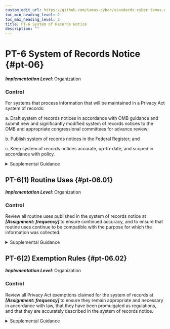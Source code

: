 ```yaml
---
custom_edit_url: https://github.com/tamus-cyber/standards.cyber.tamus.edu/tree/main/static/content/tamus.edu/TAMUS_profile.xml
toc_min_heading_level: 2
toc_max_heading_level: 2
title: PT-6 System of Records Notice
description: ""
---
```


# PT-6 System of Records Notice {#pt-06}

_**Implementation Level**_: Organization

### Control

For systems that process information that will be maintained in a Privacy Act system of records:

a. Draft system of records notices in accordance with OMB guidance and submit new and significantly modified system of records notices to the OMB and appropriate congressional committees for advance review;

b. Publish system of records notices in the Federal Register; and

c. Keep system of records notices accurate, up-to-date, and scoped in accordance with policy.

<details>
  <summary>Supplemental Guidance</summary>

The <a xmlns="http://csrc.nist.gov/ns/oscal/1.0" href="#18e71fec-c6fd-475a-925a-5d8495cf8455">PRIVACT</a> requires that federal agencies publish a system of records notice in the Federal Register upon the establishment and/or modification of a <a xmlns="http://csrc.nist.gov/ns/oscal/1.0" href="#18e71fec-c6fd-475a-925a-5d8495cf8455">PRIVACT</a> system of records. As a general matter, a system of records notice is required when an agency maintains a group of any records under the control of the agency from which information is retrieved by the name of an individual or by some identifying number, symbol, or other identifier. The notice describes the existence and character of the system and identifies the system of records, the purpose(s) of the system, the authority for maintenance of the records, the categories of records maintained in the system, the categories of individuals about whom records are maintained, the routine uses to which the records are subject, and additional details about the system as described in <a xmlns="http://csrc.nist.gov/ns/oscal/1.0" href="#3671ff20-c17c-44d6-8a88-7de203fa74aa">OMB A-108</a>.

</details>

## PT-6(1) Routine Uses {#pt-06.01}

_**Implementation Level**_: Organization

### Control

Review all routine uses published in the system of records notice at <strong> <em>[Assignment: frequency]</em> </strong> to ensure continued accuracy, and to ensure that routine uses continue to be compatible with the purpose for which the information was collected.

<details>
  <summary>Supplemental Guidance</summary>

A <a xmlns="http://csrc.nist.gov/ns/oscal/1.0" href="#18e71fec-c6fd-475a-925a-5d8495cf8455">PRIVACT</a> routine use is a particular kind of disclosure of a record outside of the federal agency maintaining the system of records. A routine use is an exception to the <a xmlns="http://csrc.nist.gov/ns/oscal/1.0" href="#18e71fec-c6fd-475a-925a-5d8495cf8455">PRIVACT</a> prohibition on the disclosure of a record in a system of records without the prior written consent of the individual to whom the record pertains. To qualify as a routine use, the disclosure must be for a purpose that is compatible with the purpose for which the information was originally collected. The <a xmlns="http://csrc.nist.gov/ns/oscal/1.0" href="#18e71fec-c6fd-475a-925a-5d8495cf8455">PRIVACT</a> requires agencies to describe each routine use of the records maintained in the system of records, including the categories of users of the records and the purpose of the use. Agencies may only establish routine uses by explicitly publishing them in the relevant system of records notice.

</details>

## PT-6(2) Exemption Rules {#pt-06.02}

_**Implementation Level**_: Organization

### Control

Review all Privacy Act exemptions claimed for the system of records at <strong> <em>[Assignment: frequency]</em> </strong> to ensure they remain appropriate and necessary in accordance with law, that they have been promulgated as regulations, and that they are accurately described in the system of records notice.

<details>
  <summary>Supplemental Guidance</summary>

The <a xmlns="http://csrc.nist.gov/ns/oscal/1.0" href="#18e71fec-c6fd-475a-925a-5d8495cf8455">PRIVACT</a> includes two sets of provisions that allow federal agencies to claim exemptions from certain requirements in the statute. In certain circumstances, these provisions allow agencies to promulgate regulations to exempt a system of records from select provisions of the <a xmlns="http://csrc.nist.gov/ns/oscal/1.0" href="#18e71fec-c6fd-475a-925a-5d8495cf8455">PRIVACT</a> . At a minimum, organizations&#8217; <a xmlns="http://csrc.nist.gov/ns/oscal/1.0" href="#18e71fec-c6fd-475a-925a-5d8495cf8455">PRIVACT</a> exemption regulations include the specific name(s) of any system(s) of records that will be exempt, the specific provisions of the <a xmlns="http://csrc.nist.gov/ns/oscal/1.0" href="#18e71fec-c6fd-475a-925a-5d8495cf8455">PRIVACT</a> from which the system(s) of records is to be exempted, the reasons for the exemption, and an explanation for why the exemption is both necessary and appropriate.

</details>

